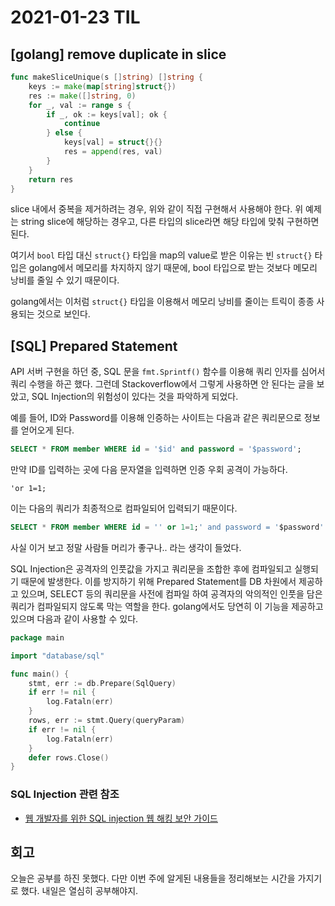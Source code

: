 # 2021-01-23 TIL
## [golang] remove duplicate in slice

```go
func makeSliceUnique(s []string) []string {
	keys := make(map[string]struct{})
	res := make([]string, 0)
	for _, val := range s {
		if _, ok := keys[val]; ok {
			continue
		} else {
			keys[val] = struct{}{}
			res = append(res, val)
		}
	}
	return res
}
```

slice 내에서 중복을 제거하려는 경우, 위와 같이 직접 구현해서 사용해야 한다. 위 예제는 string slice에 해당하는 경우고, 다른 타입의 slice라면 해당 타입에 맞춰 구현하면 된다.

여기서 `bool` 타입 대신 `struct{}` 타입을 map의 value로 받은 이유는 빈 `struct{}` 타입은 golang에서 메모리를 차지하지 않기 때문에, bool 타입으로 받는 것보다 메모리 낭비를 줄일 수 있기 때문이다. 

golang에서는 이처럼 `struct{}` 타입을 이용해서 메모리 낭비를 줄이는 트릭이 종종 사용되는 것으로 보인다.

## [SQL] Prepared Statement

API 서버 구현을 하던 중, SQL 문을 `fmt.Sprintf()` 함수를 이용해 쿼리 인자를 심어서 쿼리 수행을 하곤 했다. 그런데 Stackoverflow에서 그렇게 사용하면 안 된다는 글을 보았고, SQL Injection의 위험성이 있다는 것을 파악하게 되었다. 

예를 들어, ID와 Password를 이용해 인증하는 사이트는 다음과 같은 쿼리문으로 정보를 얻어오게 된다.

```sql
SELECT * FROM member WHERE id = '$id' and password = '$password';
```

만약 ID를 입력하는 곳에 다음 문자열을 입력하면 인증 우회 공격이 가능하다.

`'or 1=1;`

이는 다음의 쿼리가 최종적으로 컴파일되어 입력되기 때문이다.

```sql
SELECT * FROM member WHERE id = '' or 1=1;' and password = '$password'
```

사실 이거 보고 정말 사람들 머리가 좋구나.. 라는 생각이 들었다.

SQL Injection은 공격자의 인풋값을 가지고 쿼리문을 조합한 후에 컴파일되고 실행되기 때문에 발생한다. 이를 방지하기 위해 Prepared Statement를 DB 차원에서 제공하고 있으며, SELECT 등의 쿼리문을 사전에 컴파일 하여 공격자의 악의적인 인풋을 담은 쿼리가 컴파일되지 않도록 막는 역할을 한다. golang에서도 당연히 이 기능을 제공하고 있으며 다음과 같이 사용할 수 있다.

```go
package main

import "database/sql"

func main() {
	stmt, err := db.Prepare(SqlQuery)
    if err != nil {
        log.Fataln(err)
    }
	rows, err := stmt.Query(queryParam)
    if err != nil {
        log.Fataln(err)
    }
	defer rows.Close()
}
```

### SQL Injection 관련 참조
- [웹 개발자를 위한 SQL injection 웹 해킹 보안 가이드](https://blog.naver.com/nanotoly/222214308327)

## 회고
오늘은 공부를 하진 못했다. 다만 이번 주에 알게된 내용들을 정리해보는 시간을 가지기로 했다. 내일은 열심히 공부해야지.